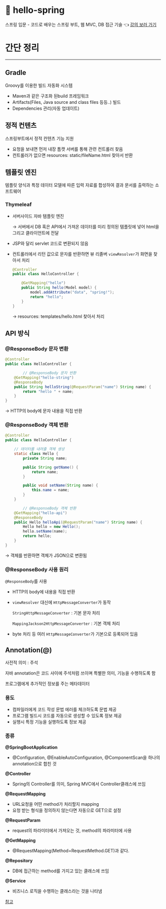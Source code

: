 # 🌱 hello-spring
스프링 입문 - 코드로 배우는 스프링 부트, 웹 MVC, DB 접근 기술 👈 [강의 보러 가기]([https://www.youtube.com/watch?v=-oeeqfRVrzI&list=PLumVmq_uRGHgBrimIp2-7MCnoPUskVMnd](https://www.youtube.com/watch?v=-oeeqfRVrzI&list=PLumVmq_uRGHgBrimIp2-7MCnoPUskVMnd))

# 간단 정리

---

## Gradle

Groovy를 이용한 빌드 자동화 시스템

- Maven과 같은 구조화 된build 프레임워크
- Artifacts(Files, Java source and class files 등등..) 빌드
- Dependencies 관리(자동 업데이트)

## 정적 컨텐츠

스프링부트에서 정적 컨텐츠 기능 지원

- 요청을 보내면 먼저 내장 톰캣 서버를 통해 관련 컨트롤러 찾음
- 컨트롤러가 없으면 resources: static/fileName.html 찾아서 반환

## 템플릿 엔진

템플릿 양식과 특정 데이터 모델에 따른 입력 자료를 합성하여 결과 문서를 출력하는 소프트웨어

### Thymeleaf

- 서버사이드 자바 템플릿 엔진

  →  서버에서 DB 혹은 API에서 가져온 데이터를 미리 정의된 템플릿에 넣어 html을 그리고 클라이언트에 전달

- JSP와 달리 servlet 코드로 변환되지 않음
- 컨트롤러에서 리턴 값으로 문자를 반환하면 뷰 리졸버 `viewResolver`가 화면을 찾아서 처리

    ```java
    @Controller
    public class HelloController {

        @GetMapping("hello")
        public String hello(Model model) {
            model.addAttribute("data", "spring!");
            return "hello";
        }
    }
    ```

  → resources: templates/hello.html 찾아서 처리

## API 방식

### @ResponseBody 문자 변환

```java
@Controller
public class HelloController {

		// @ResponseBody 문자 반환
    @GetMapping("hello-string")
    @ResponseBody
    public String helloString(@RequestParam("name") String name) {
        return "hello " + name;
    }
}
```

→ HTTP의 body에 문자 내용을 직접 반환

### @ResponseBody 객체 변환

```java
@Controller
public class HelloController {

    // 데이터를 내려줄 객체 생성
    static class Hello {
        private String name;

        public String getName() {
            return name;
        }

        public void setName(String name) {
            this.name = name;
        }
    }

		// @ResponseBody 객체 반환
    @GetMapping("hello-api")
    @ResponseBody
    public Hello helloApi(@RequestParam("name") String name) {
        Hello hello = new Hello();
        hello.setName(name);
        return hello;
    }
}
```

→ 객체를 반환하면 객체가 JSON으로 변환됨

### @ResponseBody 사용 원리

`@ResponseBody`를 사용

- HTTP의 body에 내용을 직접 반환
- `viewResolver` 대신에 `HttpMessageConverter`가 동작

  `StringHttpMessageConverter` : 기본 문자 처리

  `MappingJackson2HttpMessageConverter` : 기본 객체 처리

- byte 처리 등 여러 `HttpMessageConverter`가 기본으로 등록되어 있음

## Annotation(@)

사전적 의미 : 주석

자바 annotation은 코드 사이에 주석처럼 쓰이며 특별한 의미, 기능을 수행하도록 함

프로그램에게 추가적인 정보를 주는 메타데이터

### 용도

- 컴파일러에게 코드 작성 문법 에러를 체크하도록 문법 제공
- 프로그램 빌드시 코드를 자동으로 생성할 수 있도록 정보 제공
- 실행시 특정 기능을 실행하도록 정보 제공

### 종류

**@SpringBootApplication**

- @Configuration, @EnableAutoConfiguration, @ComponentScan을 하나의 annotation으로 합친 것

**@Controller**

- Spring의 Controller를 의미, Spring MVC에서 Controller클래스에 쓰임

**@RequestMapping**

- URL요청을 어떤 method가 처리할지 mapping
- 요청 받는 형식을 정의하지 않는다면 자동으로 GET으로 설정

**@RequestParam**

- request의 파라미터에서 가져오는 것, method의 파라미터에 사용

**@GetMapping**

- @RequestMapping(Method=RequestMethod.GET)과 같다.

**@Repository**

- DB에 접근하는 method를 가지고 있는 클래스에 쓰임

**@Service**

- 비즈니스 로직을 수행하는 클래스라는 것을 나타냄

[참고]([https://velog.io/@gillog/Spring-Annotation-정리#requestparam](https://velog.io/@gillog/Spring-Annotation-%EC%A0%95%EB%A6%AC#requestparam))
